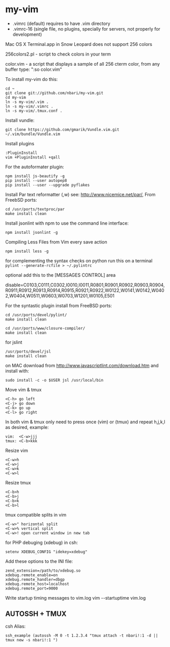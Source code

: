 my-vim
======

* .vimrc (default) requires to have .vim directory
* .vimrc-16 (single file, no plugins, specially for servers, not properly for development)

Mac OS X Terminal.app in Snow Leopard does not support 256 colors

256colors2.pl - script to check colors in your term

color.vim - a script that displays a sample of all 256 cterm color, from any buffer type: ":so color.vim"


To install my-vim do this:

    cd ~
    git clone git://github.com/nbari/my-vim.git
    cd my-vim
    ln -s my-vim/.vim .
    ln -s my-vim/.vimrc .
    ln -s my-vim/.tmux.conf .

Install vundle:

    git clone https://github.com/gmarik/Vundle.vim.git ~/.vim/bundle/Vundle.vim

Install plugins

    :PluginInstall
    vim +PluginInstall +qall


For the autoformater plugin:

    npm install js-beautify -g
    pip install --user autopep8
    pip install --user --upgrade pyflakes


Install Par text reformatter (,w) see: http://www.nicemice.net/par/, From FreebSD ports:

    cd /usr/ports/textproc/par
    make install clean


Install jsonlint with npm to use the command line interface:

    npm install jsonlint -g

Compiling Less Files from Vim every save action

    npm install less -g


for complementing the syntax checks on python run this on a terminal
` pylint --generate-rcfile > ~/.pylintrc`

optional add this to the [MESSAGES CONTROL] area

disable=C0103,C0111,C0302,I0010,I0011,R0801,R0901,R0902,R0903,R0904,R0911,R0912,R0913,R0914,R0915,R0921,R0922,W0122,W0141,W0142,W0402,W0404,W0511,W0603,W0703,W1201,W0105,E501

For the syntastic plugin install from FreeBSD ports:

    cd /usr/ports/devel/pylint/
    make install clean

    cd /usr/ports/www/closure-compiler/
    make install clean

for jslint

    /usr/ports/devel/jsl
    make install clean

on MAC download from  http://www.javascriptlint.com/download.htm and install with:

    sudo install -c -o $USER jsl /usr/local/bin

Move vim & tmux

    <C-h> go left
    <C-j> go down
    <C-k> go up
    <C-l> go right


In both vim & tmux only need to press once <c-w> (vim) or <c-b> (tmux) and repeat h,j,k,l as desired, example:

    vim:  <C-w>jjj
    tmux: <C-b>kkk


Resize vim

    <C-w>h
    <C-w>j
    <C-w>k
    <C-w>l

Resize tmux

    <C-b>h
    <C-b>j
    <C-b>k
    <C-b>l


tmux compatible splits in vim

    <C-w>" horizontal split
    <C-w>% vertical split
    <C-w>! open current window in new tab


for PHP debuging (xdebug) in csh:

    setenv XDEBUG_CONFIG "idekey=xdebug"


Add these options to the INI file:

    zend_extension=/path/to/xdebug.so
    xdebug.remote_enable=on
    xdebug.remote_handler=dbgp
    xdebug.remote_host=localhost
    xdebug.remote_port=9000


Write startup timing messages to vim.log
    vim --startuptime vim.log


AUTOSSH + TMUX
--------------

csh Alias:

    ssh_example (autossh -M 0 -t 1.2.3.4 "tmux attach -t nbari!:1 -d || tmux new -s nbari!:1 ")
